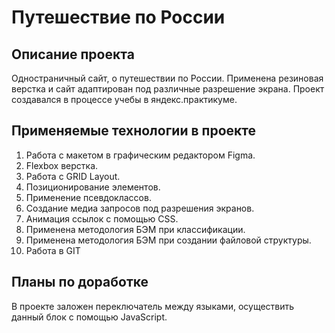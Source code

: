 # Путешествие по России #
## Описание проекта ##
Одностраничный сайт, о путешествии по России. Применена резиновая верстка и сайт адаптирован под различные разрешение экрана. Проект создавался в процессе учебы в яндекс.практикуме.
## Применяемые технологии в проекте ##
1. Работа с макетом в графическим редактором Figma.
2. Flexbox верстка.
3. Работа с GRID Layout.
4. Позиционирование элементов.
5. Применение псевдоклассов.
6. Создание медиа запросов под разрешения экранов.
7. Анимация ссылок с помощью CSS.
8. Применена методология БЭМ при классификации.
9. Применена методология БЭМ при создании файловой структуры.
10. Работа в GIT
## Планы по доработке ##
В проекте заложен переключатель между языками, осуществить данный блок с помощью JavaScript.
